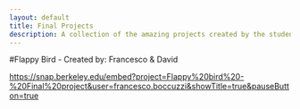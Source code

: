 ```yaml
---
layout: default
title: Final Projects
description: A collection of the amazing projects created by the students
---
```


#Flappy Bird - Created by: Francesco & David

https://snap.berkeley.edu/embed?project=Flappy%20bird%20-%20Final%20project&user=francesco.boccuzzi&showTitle=true&pauseButton=true
